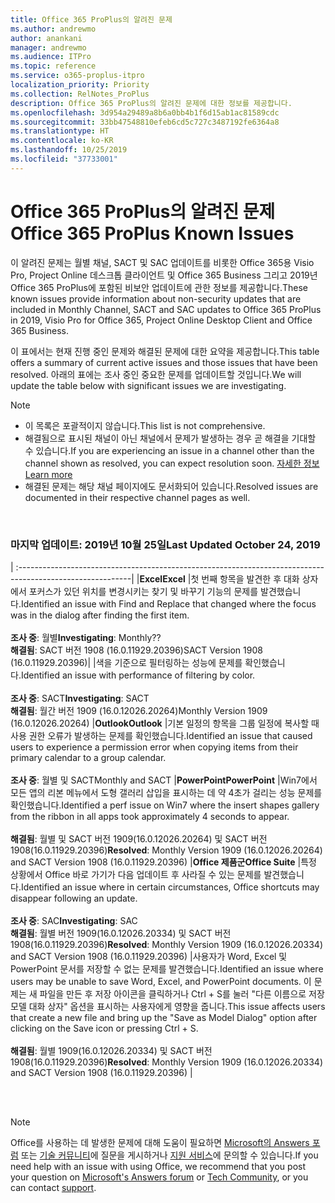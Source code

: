 ```yaml
---
title: Office 365 ProPlus의 알려진 문제
ms.author: andrewmo
author: anankani
manager: andrewmo
ms.audience: ITPro
ms.topic: reference
ms.service: o365-proplus-itpro
localization_priority: Priority
ms.collection: RelNotes_ProPlus
description: Office 365 ProPlus의 알려진 문제에 대한 정보를 제공합니다.
ms.openlocfilehash: 3d954a29489a8b6a0bb4b1f6d15ab1ac81589cdc
ms.sourcegitcommit: 33bb47548810efeb6cd5c727c3487192fe6364a8
ms.translationtype: HT
ms.contentlocale: ko-KR
ms.lasthandoff: 10/25/2019
ms.locfileid: "37733001"
---
```

# <a name="office-365-proplus-known-issues"></a><span data-ttu-id="41c40-103">Office 365 ProPlus의 알려진 문제</span><span class="sxs-lookup"><span data-stu-id="41c40-103">Office 365 ProPlus Known Issues</span></span>

<span data-ttu-id="41c40-104">이 알려진 문제는 월별 채널, SACT 및 SAC 업데이트를 비롯한 Office 365용 Visio Pro, Project Online 데스크톱 클라이언트 및 Office 365 Business 그리고 2019년 Office 365 ProPlus에 포함된 비보안 업데이트에 관한 정보를 제공합니다.</span><span class="sxs-lookup"><span data-stu-id="41c40-104">These known issues provide information about non-security updates that are included in Monthly Channel, SACT and SAC updates to Office 365 ProPlus in 2019, Visio Pro for Office 365, Project Online Desktop Client and Office 365 Business.</span></span>

<span data-ttu-id="41c40-105">이 표에서는 현재 진행 중인 문제와 해결된 문제에 대한 요약을 제공합니다.</span><span class="sxs-lookup"><span data-stu-id="41c40-105">This table offers a summary of current active issues and those issues that have been resolved.</span></span>  <span data-ttu-id="41c40-106">아래의 표에는 조사 중인 중요한 문제를 업데이트할 것입니다.</span><span class="sxs-lookup"><span data-stu-id="41c40-106">We will update the table below with significant issues we are investigating.</span></span>

> [!NOTE]
>- <span data-ttu-id="41c40-107">이 목록은 포괄적이지 않습니다.</span><span class="sxs-lookup"><span data-stu-id="41c40-107">This list is not comprehensive.</span></span>
>- <span data-ttu-id="41c40-108">해결됨으로 표시된 채널이 아닌 채널에서 문제가 발생하는 경우 곧 해결을 기대할 수 있습니다.</span><span class="sxs-lookup"><span data-stu-id="41c40-108">If you are experiencing an issue in a channel other than the channel shown as resolved, you can expect resolution soon.</span></span> [<span data-ttu-id="41c40-109">자세한 정보</span><span class="sxs-lookup"><span data-stu-id="41c40-109">Learn more</span></span>](https://docs.microsoft.com/ko-KR/DeployOffice/overview-of-update-channels-for-office-365-proplus#BKMK_SAC)
>- <span data-ttu-id="41c40-110">해결된 문제는 해당 채널 페이지에도 문서화되어 있습니다.</span><span class="sxs-lookup"><span data-stu-id="41c40-110">Resolved issues are documented in their respective channel pages as well.</span></span>

<br>

### <a name="last-updated-october-25-2019"></a><span data-ttu-id="41c40-111">마지막 업데이트: 2019년 10월 25일</span><span class="sxs-lookup"><span data-stu-id="41c40-111">Last Updated October 24, 2019</span></span>

|
:----------------------------------------------------------------------------------------------------------|
|<span data-ttu-id="41c40-112">**Excel**</span><span class="sxs-lookup"><span data-stu-id="41c40-112">**Excel**</span></span>
|<span data-ttu-id="41c40-113">첫 번째 항목을 발견한 후 대화 상자에서 포커스가 있던 위치를 변경시키는 찾기 및 바꾸기 기능의 문제를 발견했습니다.</span><span class="sxs-lookup"><span data-stu-id="41c40-113">Identified an issue with Find and Replace that changed where the focus was in the dialog after finding the first item.</span></span> <br><br> <span data-ttu-id="41c40-114">**조사 중**: 월별</span><span class="sxs-lookup"><span data-stu-id="41c40-114">**Investigating**: Monthly??</span></span> <br><span data-ttu-id="41c40-115">**해결됨**: SACT 버전 1908 (16.0.11929.20396)</span><span class="sxs-lookup"><span data-stu-id="41c40-115">SACT Version 1908 (16.0.11929.20396)</span></span>|
|<span data-ttu-id="41c40-116">색을 기준으로 필터링하는 성능에 문제를 확인했습니다.</span><span class="sxs-lookup"><span data-stu-id="41c40-116">Identified an issue with performance of filtering by color.</span></span> <br><br> <span data-ttu-id="41c40-117">**조사 중**: SACT</span><span class="sxs-lookup"><span data-stu-id="41c40-117">**Investigating**: SACT</span></span> <br><span data-ttu-id="41c40-118">**해결됨**: 월간 버전 1909 (16.0.12026.20264)</span><span class="sxs-lookup"><span data-stu-id="41c40-118">Monthly Version 1909 (16.0.12026.20264)</span></span>
|<span data-ttu-id="41c40-119">**Outlook**</span><span class="sxs-lookup"><span data-stu-id="41c40-119">**Outlook**</span></span>
|<span data-ttu-id="41c40-120">기본 일정의 항목을 그룹 일정에 복사할 때 사용 권한 오류가 발생하는 문제를 확인했습니다.</span><span class="sxs-lookup"><span data-stu-id="41c40-120">Identified an issue that caused users to experience a permission error when copying items from their primary calendar to a group calendar.</span></span> <br><br> <span data-ttu-id="41c40-121">**조사 중**: 월별 및 SACT</span><span class="sxs-lookup"><span data-stu-id="41c40-121">Monthly and SACT</span></span>
|<span data-ttu-id="41c40-122">**PowerPoint**</span><span class="sxs-lookup"><span data-stu-id="41c40-122">**PowerPoint**</span></span>
|<span data-ttu-id="41c40-123">Win7에서 모든 앱의 리본 메뉴에서 도형 갤러리 삽입을 표시하는 데 약 4초가 걸리는 성능 문제를 확인했습니다.</span><span class="sxs-lookup"><span data-stu-id="41c40-123">Identified a perf issue on Win7 where the insert shapes gallery from the ribbon in all apps took approximately 4 seconds to appear.</span></span><br><br> <span data-ttu-id="41c40-124">**해결됨**: 월별 및 SACT 버전 1909(16.0.12026.20264) 및 SACT 버전 1908(16.0.11929.20396)</span><span class="sxs-lookup"><span data-stu-id="41c40-124">**Resolved**: Monthly Version 1909 (16.0.12026.20264) and SACT Version 1908 (16.0.11929.20396)</span></span>
|<span data-ttu-id="41c40-125">**Office 제품군**</span><span class="sxs-lookup"><span data-stu-id="41c40-125">**Office Suite**</span></span>
|<span data-ttu-id="41c40-126">특정 상황에서 Office 바로 가기가 다음 업데이트 후 사라질 수 있는 문제를 발견했습니다.</span><span class="sxs-lookup"><span data-stu-id="41c40-126">Identified an issue where in certain circumstances, Office shortcuts may disappear following an update.</span></span><br><br> <span data-ttu-id="41c40-127">**조사 중**: SAC</span><span class="sxs-lookup"><span data-stu-id="41c40-127">**Investigating**: SAC</span></span><br> <span data-ttu-id="41c40-128">**해결됨**: 월별 버전 1909(16.0.12026.20334) 및 SACT 버전 1908(16.0.11929.20396)</span><span class="sxs-lookup"><span data-stu-id="41c40-128">**Resolved**: Monthly Version 1909 (16.0.12026.20334) and SACT Version 1908 (16.0.11929.20396)</span></span>
|<span data-ttu-id="41c40-129">사용자가 Word, Excel 및 PowerPoint 문서를 저장할 수 없는 문제를 발견했습니다.</span><span class="sxs-lookup"><span data-stu-id="41c40-129">Identified an issue where users may be unable to save Word, Excel, and PowerPoint documents.</span></span>  <span data-ttu-id="41c40-130">이 문제는 새 파일을 만든 후 저장 아이콘을 클릭하거나 Ctrl + S를 눌러 "다른 이름으로 저장 모델 대화 상자" 옵션을 표시하는 사용자에게 영향을 줍니다.</span><span class="sxs-lookup"><span data-stu-id="41c40-130">This issue affects users that create a new file and bring up the "Save as Model Dialog" option after clicking on the Save icon or pressing Ctrl + S.</span></span><br><br> <span data-ttu-id="41c40-131">**해결됨**: 월별 1909(16.0.12026.20334) 및 SACT 버전 1908(16.0.11929.20396)</span><span class="sxs-lookup"><span data-stu-id="41c40-131">**Resolved**: Monthly Version 1909 (16.0.12026.20334) and SACT Version 1908 (16.0.11929.20396)</span></span>
|



<br>
<br>

> [!NOTE]
> <span data-ttu-id="41c40-132">Office를 사용하는 데 발생한 문제에 대해 도움이 필요하면 [Microsoft의 Answers 포럼](https://answers.microsoft.com/) 또는 [기술 커뮤니티](https://techcommunity.microsoft.com/)에 질문을 게시하거나 [지원 서비스](https://support.microsoft.com/contactus)에 문의할 수 있습니다.</span><span class="sxs-lookup"><span data-stu-id="41c40-132">If you need help with an issue with using Office, we recommend that you post your question on [Microsoft's Answers forum](https://answers.microsoft.com/) or [Tech Community](https://techcommunity.microsoft.com/), or you can contact [support](https://support.microsoft.com/contactus).</span></span>
